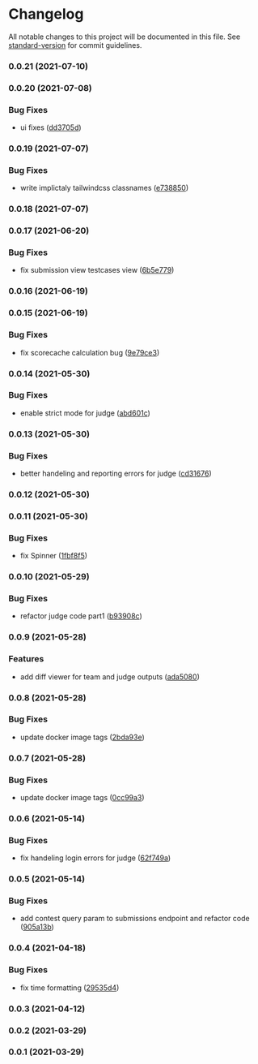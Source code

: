 # Changelog

All notable changes to this project will be documented in this file. See [standard-version](https://github.com/conventional-changelog/standard-version) for commit guidelines.

### 0.0.21 (2021-07-10)

### 0.0.20 (2021-07-08)


### Bug Fixes

* ui fixes ([dd3705d](https://github.com/TunJudge/tun-judge/commit/dd3705d4a5e2011fd1a8add8c7a78762d9373da7))

### 0.0.19 (2021-07-07)


### Bug Fixes

* write implictaly tailwindcss classnames ([e738850](https://github.com/TunJudge/tun-judge/commit/e7388507ac97dbe49fa89f5614b3a6f83c1b3800))

### 0.0.18 (2021-07-07)

### 0.0.17 (2021-06-20)


### Bug Fixes

* fix submission view testcases view ([6b5e779](https://github.com/TunJudge/tun-judge/commit/6b5e779896192a2744b5f507b984005d4dd44d4e))

### 0.0.16 (2021-06-19)

### 0.0.15 (2021-06-19)


### Bug Fixes

* fix scorecache calculation bug ([9e79ce3](https://github.com/TunJudge/tun-judge/commit/9e79ce3053dca8f5016437e6030c85ec8992e5b1))

### 0.0.14 (2021-05-30)


### Bug Fixes

* enable strict mode for judge ([abd601c](https://github.com/TunJudge/tun-judge/commit/abd601c8ebdd2de0d6e433aca6cc6450749ed0e0))

### 0.0.13 (2021-05-30)


### Bug Fixes

* better handeling and reporting errors for judge ([cd31676](https://github.com/TunJudge/tun-judge/commit/cd31676f4bbf353fec1359cfde089ddbdc2cb500))

### 0.0.12 (2021-05-30)

### 0.0.11 (2021-05-30)


### Bug Fixes

* fix Spinner ([1fbf8f5](https://github.com/TunJudge/tun-judge/commit/1fbf8f5883e8f5f0d3ce2ac9103fb9efde5bf132))

### 0.0.10 (2021-05-29)


### Bug Fixes

* refactor judge code part1 ([b93908c](https://github.com/TunJudge/tun-judge/commit/b93908ccbc81252f8be193db14dcd61a42a88430))

### 0.0.9 (2021-05-28)


### Features

* add diff viewer for team and judge outputs ([ada5080](https://github.com/TunJudge/tun-judge/commit/ada5080d7eced38cd76a7cec2f73cf04cdeeb4fb))

### 0.0.8 (2021-05-28)


### Bug Fixes

* update docker image tags ([2bda93e](https://github.com/TunJudge/tun-judge/commit/2bda93e813a087751ec1977f98f70e6e1832b675))

### 0.0.7 (2021-05-28)


### Bug Fixes

* update docker image tags ([0cc99a3](https://github.com/TunJudge/tun-judge/commit/0cc99a398e8aa8c2874ac38b0e33d164e77e096f))

### 0.0.6 (2021-05-14)


### Bug Fixes

* fix handeling login errors for judge ([62f749a](https://github.com/TunJudge/tun-judge/commit/62f749a8498110c8895d8b5545ef4d0ecc348460))

### 0.0.5 (2021-05-14)


### Bug Fixes

* add contest query param to submissions endpoint and refactor code ([905a13b](https://github.com/TunJudge/tun-judge/commit/905a13bbfa0c68ffbcbf33242885fb829b7742ae))

### 0.0.4 (2021-04-18)


### Bug Fixes

* fix time formatting ([29535d4](https://github.com/TunJudge/tun-judge/commit/29535d4e9a8f1d1e1d2f6b8286e05f6fbfda3480))

### 0.0.3 (2021-04-12)

### 0.0.2 (2021-03-29)

### 0.0.1 (2021-03-29)
